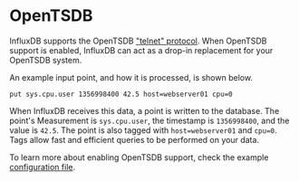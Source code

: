 # OpenTSDB

InfluxDB supports the OpenTSDB ["telnet" protocol](http://opentsdb.net/docs/build/html/user_guide/writing.html#telnet). When OpenTSDB support is enabled, InfluxDB can act as a drop-in replacement for your OpenTSDB system.

An example input point, and how it is processed, is shown below.

```
put sys.cpu.user 1356998400 42.5 host=webserver01 cpu=0
```

When InfluxDB receives this data, a point is written to the database. The point's Measurement is `sys.cpu.user`, the timestamp is `1356998400`, and the value is `42.5`. The point is also tagged with `host=webserver01` and `cpu=0`. Tags allow fast and efficient queries to be performed on your data.

To learn more about enabling OpenTSDB support, check the example [configuration file](https://github.com/influxdb/influxdb/blob/master/etc/config.sample.toml).
